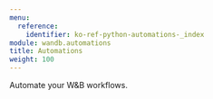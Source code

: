 ```yaml
---
menu:
  reference:
    identifier: ko-ref-python-automations-_index
module: wandb.automations
title: Automations
weight: 100
---
```


Automate your W&B workflows.